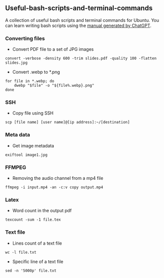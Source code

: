 ## Useful-bash-scripts-and-terminal-commands
A collection of useful bash scripts and terminal commands for Ubuntu. You can learn 
writing bash scripts using the [manual generated by ChatGPT](fundamentals.md).


### Converting files

* Convert PDF file to a set of JPG images
```
convert -verbose -density 600 -trim slides.pdf -quality 100 -flatten slides.jpg
```

* Convert .webp to *.png
```
for file in *.webp; do
    dwebp "$file" -o "${file%.webp}.png"
done
```

### SSH

* Copy file using SSH
```
scp [file name] [user name]@[ip address]:~/[destination]
```

### Meta data

* Get image metadata
```
exiftool image1.jpg
```

### FFMPEG

* Removing the audio channel from a mp4 file
```
ffmpeg -i input.mp4 -an -c:v copy output.mp4
```

### Latex

* Word count in the output pdf
```
texcount -sum -1 file.tex
```

### Text file

* Lines count of a text file
```
wc -l file.txt
```

* Specific line of a text file
```
sed -n '5000p' file.txt
```





